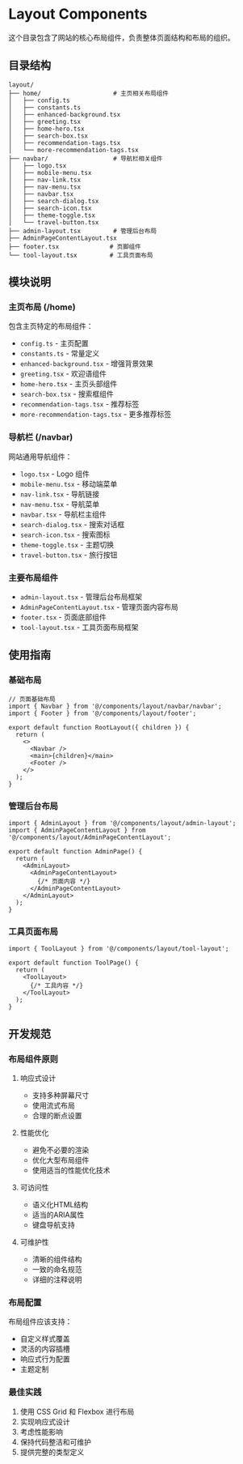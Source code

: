 # Layout Components

这个目录包含了网站的核心布局组件，负责整体页面结构和布局的组织。

## 目录结构

```
layout/
├── home/                    # 主页相关布局组件
│   ├── config.ts
│   ├── constants.ts
│   ├── enhanced-background.tsx
│   ├── greeting.tsx
│   ├── home-hero.tsx
│   ├── search-box.tsx
│   ├── recommendation-tags.tsx
│   └── more-recommendation-tags.tsx
├── navbar/                  # 导航栏相关组件
│   ├── logo.tsx
│   ├── mobile-menu.tsx
│   ├── nav-link.tsx
│   ├── nav-menu.tsx
│   ├── navbar.tsx
│   ├── search-dialog.tsx
│   ├── search-icon.tsx
│   ├── theme-toggle.tsx
│   └── travel-button.tsx
├── admin-layout.tsx         # 管理后台布局
├── AdminPageContentLayout.tsx
├── footer.tsx              # 页脚组件
└── tool-layout.tsx         # 工具页面布局
```

## 模块说明

### 主页布局 (/home)
包含主页特定的布局组件：

- `config.ts` - 主页配置
- `constants.ts` - 常量定义
- `enhanced-background.tsx` - 增强背景效果
- `greeting.tsx` - 欢迎语组件
- `home-hero.tsx` - 主页头部组件
- `search-box.tsx` - 搜索框组件
- `recommendation-tags.tsx` - 推荐标签
- `more-recommendation-tags.tsx` - 更多推荐标签

### 导航栏 (/navbar)
网站通用导航组件：

- `logo.tsx` - Logo 组件
- `mobile-menu.tsx` - 移动端菜单
- `nav-link.tsx` - 导航链接
- `nav-menu.tsx` - 导航菜单
- `navbar.tsx` - 导航栏主组件
- `search-dialog.tsx` - 搜索对话框
- `search-icon.tsx` - 搜索图标
- `theme-toggle.tsx` - 主题切换
- `travel-button.tsx` - 旅行按钮

### 主要布局组件
- `admin-layout.tsx` - 管理后台布局框架
- `AdminPageContentLayout.tsx` - 管理页面内容布局
- `footer.tsx` - 页面底部组件
- `tool-layout.tsx` - 工具页面布局框架

## 使用指南

### 基础布局
```tsx
// 页面基础布局
import { Navbar } from '@/components/layout/navbar/navbar';
import { Footer } from '@/components/layout/footer';

export default function RootLayout({ children }) {
  return (
    <>
      <Navbar />
      <main>{children}</main>
      <Footer />
    </>
  );
}
```

### 管理后台布局
```tsx
import { AdminLayout } from '@/components/layout/admin-layout';
import { AdminPageContentLayout } from '@/components/layout/AdminPageContentLayout';

export default function AdminPage() {
  return (
    <AdminLayout>
      <AdminPageContentLayout>
        {/* 页面内容 */}
      </AdminPageContentLayout>
    </AdminLayout>
  );
}
```

### 工具页面布局
```tsx
import { ToolLayout } from '@/components/layout/tool-layout';

export default function ToolPage() {
  return (
    <ToolLayout>
      {/* 工具内容 */}
    </ToolLayout>
  );
}
```

## 开发规范

### 布局组件原则

1. 响应式设计
   - 支持多种屏幕尺寸
   - 使用流式布局
   - 合理的断点设置

2. 性能优化
   - 避免不必要的渲染
   - 优化大型布局组件
   - 使用适当的性能优化技术

3. 可访问性
   - 语义化HTML结构
   - 适当的ARIA属性
   - 键盘导航支持

4. 可维护性
   - 清晰的组件结构
   - 一致的命名规范
   - 详细的注释说明

### 布局配置

布局组件应该支持：

- 自定义样式覆盖
- 灵活的内容插槽
- 响应式行为配置
- 主题定制

### 最佳实践

1. 使用 CSS Grid 和 Flexbox 进行布局
2. 实现响应式设计
3. 考虑性能影响
4. 保持代码整洁和可维护
5. 提供完整的类型定义
